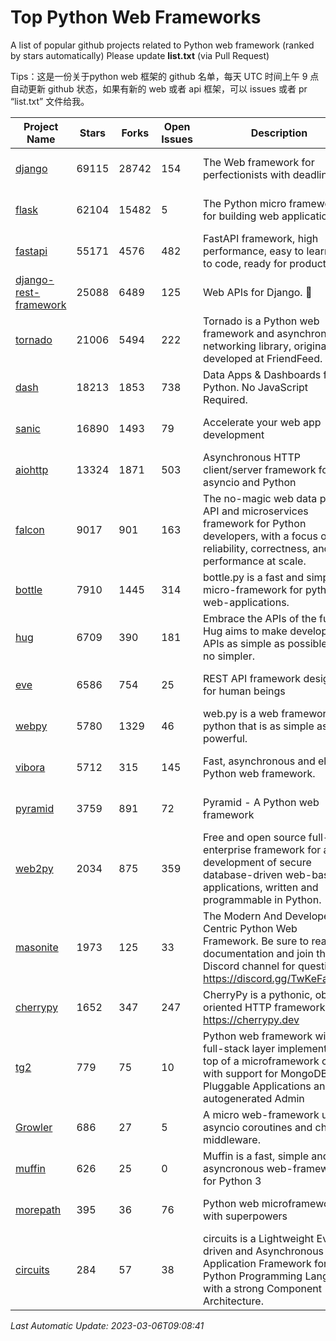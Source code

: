 # Top Python Web Frameworks
A list of popular github projects related to Python web framework (ranked by stars automatically)
Please update **list.txt** (via Pull Request)

Tips：这是一份关于python web 框架的 github 名单，每天 UTC 时间上午 9 点自动更新 github 状态，如果有新的 web 或者 api 框架，可以 issues 或者 pr “list.txt” 文件给我。

| Project Name | Stars | Forks | Open Issues | Description | Last Commit |
| ------------ | ----- | ----- | ----------- | ----------- | ----------- |
| [django](https://github.com/django/django) | 69115 | 28742 | 154 | The Web framework for perfectionists with deadlines. | 2023-03-05 18:06:21 |
| [flask](https://github.com/pallets/flask) | 62104 | 15482 | 5 | The Python micro framework for building web applications. | 2023-03-01 17:04:40 |
| [fastapi](https://github.com/tiangolo/fastapi) | 55171 | 4576 | 482 | FastAPI framework, high performance, easy to learn, fast to code, ready for production | 2023-03-04 12:52:10 |
| [django-rest-framework](https://github.com/encode/django-rest-framework) | 25088 | 6489 | 125 | Web APIs for Django. 🎸 | 2023-03-03 07:04:47 |
| [tornado](https://github.com/tornadoweb/tornado) | 21006 | 5494 | 222 | Tornado is a Python web framework and asynchronous networking library, originally developed at FriendFeed. | 2023-02-21 21:41:48 |
| [dash](https://github.com/plotly/dash) | 18213 | 1853 | 738 | Data Apps & Dashboards for Python. No JavaScript Required. | 2023-03-02 16:15:17 |
| [sanic](https://github.com/sanic-org/sanic) | 16890 | 1493 | 79 |  Accelerate your web app development  | Build fast. Run fast. | 2023-03-06 04:39:16 |
| [aiohttp](https://github.com/aio-libs/aiohttp) | 13324 | 1871 | 503 | Asynchronous HTTP client/server framework for asyncio and Python | 2023-02-28 17:44:45 |
| [falcon](https://github.com/falconry/falcon) | 9017 | 901 | 163 | The no-magic web data plane API and microservices framework for Python developers, with a focus on reliability, correctness, and performance at scale. | 2023-01-18 20:42:26 |
| [bottle](https://github.com/bottlepy/bottle) | 7910 | 1445 | 314 | bottle.py is a fast and simple micro-framework for python web-applications. | 2022-09-05 15:24:52 |
| [hug](https://github.com/hugapi/hug) | 6709 | 390 | 181 | Embrace the APIs of the future. Hug aims to make developing APIs as simple as possible, but no simpler. | 2020-08-10 05:07:26 |
| [eve](https://github.com/pyeve/eve) | 6586 | 754 | 25 | REST API framework designed for human beings | 2022-11-10 09:54:26 |
| [webpy](https://github.com/webpy/webpy) | 5780 | 1329 | 46 | web.py is a web framework for python that is as simple as it is powerful.  | 2023-03-02 16:22:51 |
| [vibora](https://github.com/vibora-io/vibora) | 5712 | 315 | 145 | Fast, asynchronous and elegant Python web framework. | 2019-02-11 10:54:12 |
| [pyramid](https://github.com/Pylons/pyramid) | 3759 | 891 | 72 | Pyramid - A Python web framework | 2023-02-16 13:50:59 |
| [web2py](https://github.com/web2py/web2py) | 2034 | 875 | 359 | Free and open source full-stack enterprise framework for agile development of secure database-driven web-based applications, written and programmable in Python. | 2023-03-01 16:31:57 |
| [masonite](https://github.com/MasoniteFramework/masonite) | 1973 | 125 | 33 | The Modern And Developer Centric Python Web Framework. Be sure to read the documentation and join the Discord channel for questions: https://discord.gg/TwKeFahmPZ | 2022-11-05 01:29:29 |
| [cherrypy](https://github.com/cherrypy/cherrypy) | 1652 | 347 | 247 | CherryPy is a pythonic, object-oriented HTTP framework.      https://cherrypy.dev | 2023-01-09 16:26:47 |
| [tg2](https://github.com/TurboGears/tg2) | 779 | 75 | 10 | Python web framework with full-stack layer implemented on top of a microframework core with support for MongoDB, Pluggable Applications and autogenerated Admin | 2023-01-29 16:29:38 |
| [Growler](https://github.com/pyGrowler/Growler) | 686 | 27 | 5 | A micro web-framework using asyncio coroutines and chained middleware. | 2020-03-08 07:51:41 |
| [muffin](https://github.com/klen/muffin) | 626 | 25 | 0 | Muffin is a fast, simple and asyncronous web-framework for Python 3 | 2023-03-06 07:41:05 |
| [morepath](https://github.com/morepath/morepath) | 395 | 36 | 76 | Python web microframework with superpowers | 2022-05-29 18:09:39 |
| [circuits](https://github.com/circuits/circuits) | 284 | 57 | 38 | circuits is a Lightweight Event driven and Asynchronous Application Framework for the Python Programming Language with a strong Component Architecture. | 2023-02-07 19:39:20 |

*Last Automatic Update: 2023-03-06T09:08:41*